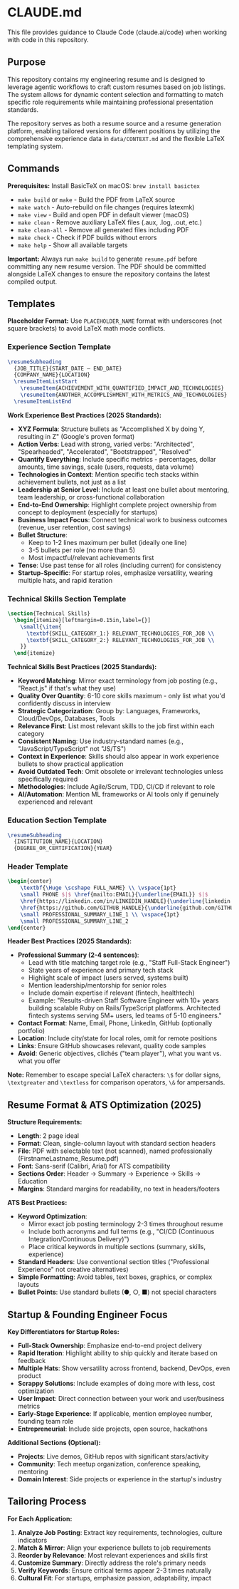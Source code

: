 # CLAUDE.md

This file provides guidance to Claude Code (claude.ai/code) when working with code in this repository.

## Purpose

This repository contains my engineering resume and is designed to leverage agentic workflows to craft custom resumes based on job listings. The system allows for dynamic content selection and formatting to match specific role requirements while maintaining professional presentation standards.

The repository serves as both a resume source and a resume generation platform, enabling tailored versions for different positions by utilizing the comprehensive experience data in `data/CONTEXT.md` and the flexible LaTeX templating system.

## Commands

**Prerequisites:** Install BasicTeX on macOS: `brew install basictex`

- `make build` or `make` - Build the PDF from LaTeX source
- `make watch` - Auto-rebuild on file changes (requires latexmk)
- `make view` - Build and open PDF in default viewer (macOS)
- `make clean` - Remove auxiliary LaTeX files (.aux, .log, .out, etc.)
- `make clean-all` - Remove all generated files including PDF
- `make check` - Check if PDF builds without errors
- `make help` - Show all available targets

**Important:** Always run `make build` to generate `resume.pdf` before committing any new resume version. The PDF should be committed alongside LaTeX changes to ensure the repository contains the latest compiled output.

## Templates

**Placeholder Format:** Use `PLACEHOLDER_NAME` format with underscores (not square brackets) to avoid LaTeX math mode conflicts.

### Experience Section Template
```latex
\resumeSubheading
  {JOB_TITLE}{START_DATE – END_DATE}
  {COMPANY_NAME}{LOCATION}
  \resumeItemListStart
    \resumeItem{ACHIEVEMENT_WITH_QUANTIFIED_IMPACT_AND_TECHNOLOGIES}
    \resumeItem{ANOTHER_ACCOMPLISHMENT_WITH_METRICS_AND_TECHNOLOGIES}
  \resumeItemListEnd
```

**Work Experience Best Practices (2025 Standards):**
- **XYZ Formula**: Structure bullets as "Accomplished X by doing Y, resulting in Z" (Google's proven format)
- **Action Verbs**: Lead with strong, varied verbs: "Architected", "Spearheaded", "Accelerated", "Bootstrapped", "Resolved"
- **Quantify Everything**: Include specific metrics - percentages, dollar amounts, time savings, scale (users, requests, data volume)
- **Technologies in Context**: Mention specific tech stacks within achievement bullets, not just as a list
- **Leadership at Senior Level**: Include at least one bullet about mentoring, team leadership, or cross-functional collaboration
- **End-to-End Ownership**: Highlight complete project ownership from concept to deployment (especially for startups)
- **Business Impact Focus**: Connect technical work to business outcomes (revenue, user retention, cost savings)
- **Bullet Structure**:
  - Keep to 1-2 lines maximum per bullet (ideally one line)
  - 3-5 bullets per role (no more than 5)
  - Most impactful/relevant achievements first
- **Tense**: Use past tense for all roles (including current) for consistency
- **Startup-Specific**: For startup roles, emphasize versatility, wearing multiple hats, and rapid iteration

### Technical Skills Section Template
```latex
\section{Technical Skills}
  \begin{itemize}[leftmargin=0.15in,label={}]
    \small{\item{
      \textbf{SKILL_CATEGORY_1:} RELEVANT_TECHNOLOGIES_FOR_JOB \\
      \textbf{SKILL_CATEGORY_2:} RELEVANT_TECHNOLOGIES_FOR_JOB \\
    }}
  \end{itemize}
```

**Technical Skills Best Practices (2025 Standards):**
- **Keyword Matching**: Mirror exact terminology from job posting (e.g., "React.js" if that's what they use)
- **Quality Over Quantity**: 6-10 core skills maximum - only list what you'd confidently discuss in interview
- **Strategic Categorization**: Group by: Languages, Frameworks, Cloud/DevOps, Databases, Tools
- **Relevance First**: List most relevant skills to the job first within each category
- **Consistent Naming**: Use industry-standard names (e.g., "JavaScript/TypeScript" not "JS/TS")
- **Context in Experience**: Skills should also appear in work experience bullets to show practical application
- **Avoid Outdated Tech**: Omit obsolete or irrelevant technologies unless specifically required
- **Methodologies**: Include Agile/Scrum, TDD, CI/CD if relevant to role
- **AI/Automation**: Mention ML frameworks or AI tools only if genuinely experienced and relevant

### Education Section Template
```latex
\resumeSubheading
  {INSTITUTION_NAME}{LOCATION}
  {DEGREE_OR_CERTIFICATION}{YEAR}
```

### Header Template
```latex
\begin{center}
    \textbf{\Huge \scshape FULL_NAME} \\ \vspace{1pt}
    \small PHONE $|$ \href{mailto:EMAIL}{\underline{EMAIL}} $|$
    \href{https://linkedin.com/in/LINKEDIN_HANDLE}{\underline{linkedin.com/in/LINKEDIN_HANDLE}} $|$
    \href{https://github.com/GITHUB_HANDLE}{\underline{github.com/GITHUB_HANDLE}} \\ \vspace{16pt}
    \small PROFESSIONAL_SUMMARY_LINE_1 \\ \vspace{1pt}
    \small PROFESSIONAL_SUMMARY_LINE_2
\end{center}
```

**Header Best Practices (2025 Standards):**
- **Professional Summary (2-4 sentences)**:
  - Lead with title matching target role (e.g., "Staff Full-Stack Engineer")
  - State years of experience and primary tech stack
  - Highlight scale of impact (users served, systems built)
  - Mention leadership/mentorship for senior roles
  - Include domain expertise if relevant (fintech, healthtech)
  - Example: "Results-driven Staff Software Engineer with 10+ years building scalable Ruby on Rails/TypeScript platforms. Architected fintech systems serving 5M+ users, led teams of 5-10 engineers."
- **Contact Format**: Name, Email, Phone, LinkedIn, GitHub (optionally portfolio)
- **Location**: Include city/state for local roles, omit for remote positions
- **Links**: Ensure GitHub showcases relevant, quality code samples
- **Avoid**: Generic objectives, clichés ("team player"), what you want vs. what you offer

**Note:** Remember to escape special LaTeX characters: `\$` for dollar signs, `\textgreater` and `\textless` for comparison operators, `\&` for ampersands.

## Resume Format & ATS Optimization (2025)

**Structure Requirements:**
- **Length**: 2 page ideal
- **Format**: Clean, single-column layout with standard section headers
- **File**: PDF with selectable text (not scanned), named professionally (FirstnameLastname_Resume.pdf)
- **Font**: Sans-serif (Calibri, Arial) for ATS compatibility
- **Sections Order**: Header → Summary → Experience → Skills → Education
- **Margins**: Standard margins for readability, no text in headers/footers

**ATS Best Practices:**
- **Keyword Optimization**:
  - Mirror exact job posting terminology 2-3 times throughout resume
  - Include both acronyms and full terms (e.g., "CI/CD (Continuous Integration/Continuous Delivery)")
  - Place critical keywords in multiple sections (summary, skills, experience)
- **Standard Headers**: Use conventional section titles ("Professional Experience" not creative alternatives)
- **Simple Formatting**: Avoid tables, text boxes, graphics, or complex layouts
- **Bullet Points**: Use standard bullets (●, ○, ■) not special characters

## Startup & Founding Engineer Focus

**Key Differentiators for Startup Roles:**
- **Full-Stack Ownership**: Emphasize end-to-end project delivery
- **Rapid Iteration**: Highlight ability to ship quickly and iterate based on feedback
- **Multiple Hats**: Show versatility across frontend, backend, DevOps, even product
- **Scrappy Solutions**: Include examples of doing more with less, cost optimization
- **User Impact**: Direct connection between your work and user/business metrics
- **Early-Stage Experience**: If applicable, mention employee number, founding team role
- **Entrepreneurial**: Include side projects, open source, hackathons

**Additional Sections (Optional):**
- **Projects**: Live demos, GitHub repos with significant stars/activity
- **Community**: Tech meetup organization, conference speaking, mentoring
- **Domain Interest**: Side projects or experience in the startup's industry

## Tailoring Process

**For Each Application:**
1. **Analyze Job Posting**: Extract key requirements, technologies, culture indicators
2. **Match & Mirror**: Align your experience bullets to job requirements
3. **Reorder by Relevance**: Most relevant experiences and skills first
4. **Customize Summary**: Directly address the role's primary needs
5. **Verify Keywords**: Ensure critical terms appear 2-3 times naturally
6. **Cultural Fit**: For startups, emphasize passion, adaptability, impact
